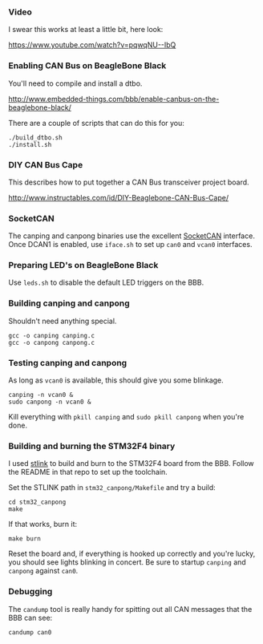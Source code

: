 ### Video

I swear this works at least a little bit, here look:

<https://www.youtube.com/watch?v=pqwqNU--IbQ>

### Enabling CAN Bus on BeagleBone Black

You'll need to compile and install a dtbo.

<http://www.embedded-things.com/bbb/enable-canbus-on-the-beaglebone-black/>

There are a couple of scripts that can do this for you:

```
./build_dtbo.sh
./install.sh
```

### DIY CAN Bus Cape

This describes how to put together a CAN Bus transceiver project board.

<http://www.instructables.com/id/DIY-Beaglebone-CAN-Bus-Cape/>

### SocketCAN

The canping and canpong binaries use the excellent [SocketCAN](https://www.kernel.org/doc/Documentation/networking/can.txt) interface.  Once DCAN1 is enabled, use `iface.sh` to set up `can0` and `vcan0` interfaces.

### Preparing LED's on BeagleBone Black

Use `leds.sh` to disable the default LED triggers on the BBB.

### Building canping and canpong

Shouldn't need anything special.

```
gcc -o canping canping.c
gcc -o canpong canpong.c
```

### Testing canping and canpong

As long as `vcan0` is available, this should give you some blinkage.

```
canping -n vcan0 &
sudo canpong -n vcan0 &
```

Kill everything with `pkill canping` and `sudo pkill canpong` when you're done.

### Building and burning the STM32F4 binary

I used [stlink](https://github.com/texane/stlink) to build and burn to the STM32F4 board from the BBB.  Follow the README in that repo to set up the toolchain.

Set the STLINK path in `stm32_canpong/Makefile` and try a build:

```
cd stm32_canpong
make
```

If that works, burn it:

```
make burn
```

Reset the board and, if everything is hooked up correctly and you're lucky, you should see lights blinking in concert.  Be sure to startup `canping` and `canpong` against `can0`.

### Debugging

The `candump` tool is really handy for spitting out all CAN messages that the BBB can see:

```
candump can0
```


